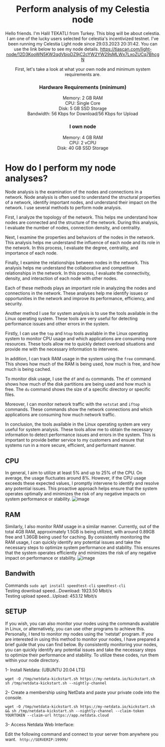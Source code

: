 <div align=center>
<h1>Perform analysis of my Celestia node</h1>

Hello friends. I'm Halil TEKATLI from Turkey. This blog will be about celestia. I am one of the lucky users selected for celestia's incentivized testnet.
 I've been running my Celestia Light node since 29.03.2023 20:31:42. You can use the link below to see my node details.
 https://tiascan.com/light-node/12D3KooWN5KW2qdVbioDZ9jC2cYW2YW29sMLWx7LxoZUCq7BhcgN 

  
First, let's take a look at what your own node and minimum system requirements are.

### Hardware Requirements (minimum) <br>
Memory: 2 GB RAM <br>
CPU: Single Core <br>
Disk: 5 GB SSD Storage <br>
Bandwidth: 56 Kbps for Download/56 Kbps for Upload <br>
### I own node <br>
Memory: 4 GB RAM <br>
CPU: 2 vCPU <br>
Disk: 40 GB SSD Storage <br>
</div>

# How do I perform my node analyses?

  Node analysis is the examination of the nodes and connections in a network. Node analysis is often used to understand the structural properties of a network, identify important nodes, and understand their impact on the network. I use several methods to perform node analysis.

First, I analyze the topology of the network. This helps me understand how nodes are connected and the structure of the network. During this analysis, I evaluate the number of nodes, connection density, and centrality.

Next, I examine the properties and behaviors of the nodes in the network. This analysis helps me understand the influence of each node and its role in the network. In this process, I evaluate the degree, centrality, and importance of each node.

Finally, I examine the relationships between nodes in the network. This analysis helps me understand the collaborative and competitive relationships in the network. In this process, I evaluate the connectivity, density, and interaction of each node with other nodes.

Each of these methods plays an important role in analyzing the nodes and connections in the network. These analyses help me identify issues or opportunities in the network and improve its performance, efficiency, and security.

  Another method I use for system analysis is to use the tools available in the Linux operating system. These tools are very useful for detecting performance issues and other errors in the system.

Firstly, I can use the ```top``` and ```htop``` tools available in the Linux operating system to monitor CPU usage and which applications are consuming more resources. These tools allow me to quickly detect overload situations and provide me with the necessary information to intervene.

In addition, I can track RAM usage in the system using the ```free``` command. This shows how much of the RAM is being used, how much is free, and how much is being cached.

To monitor disk usage, I use the ```df``` and ```du``` commands. The ```df``` command shows how much of the disk partitions are being used and how much is free. The ```du``` command shows the size of a specific directory or specific files.

Moreover, I can monitor network traffic with the ```netstat``` and ```iftop``` commands. These commands show the network connections and which applications are consuming how much network traffic.

In conclusion, the tools available in the Linux operating system are very useful for system analysis. These tools allow me to obtain the necessary information to detect performance issues and errors in the system. This is important to provide better service to my customers and ensure that systems run in a more secure, efficient, and performant manner.

## CPU 
In general, I aim to utilize at least 5% and up to 25% of the CPU. On average, the usage fluctuates around 8%. However, if the CPU usage exceeds these expected values, I promptly intervene to identify and resolve any potential issues. This proactive approach helps ensure that the system operates optimally and minimizes the risk of any negative impacts on system performance or stability.
![image](https://user-images.githubusercontent.com/76253089/232323301-c1f6107a-0c5d-45a3-8c68-bcf61e0b7f6d.png)

## RAM
Similarly, I also monitor RAM usage in a similar manner. Currently, out of the total 4GB RAM, approximately 1.5GB is being utilized, with around 0.89GB free and 1.36GB being used for caching. By consistently monitoring the RAM usage, I can quickly identify any potential issues and take the necessary steps to optimize system performance and stability. This ensures that the system operates efficiently and minimizes the risk of any negative impact on performance or stability.
![image](https://user-images.githubusercontent.com/76253089/232323428-547f2efa-92cd-454c-8ad1-a924ec0ed049.png)

## Bandwith
Commands ```sudo apt install speedtest-cli``` ```speedtest-cli``` <br>
Testing download speed...Download: 1923.50 Mbit/s <br>
Testing upload speed...Upload: 453.12 Mbit/s <br>

## SETUP
If you wish, you can also monitor your nodes using the commands available in Linux, or alternatively, you can use other programs to achieve this. Personally, I tend to monitor my nodes using the 'netstat' program. If you are interested in using this method to monitor your nodes, I have prepared a brief guide that you can find below. By consistently monitoring your nodes, you can quickly identify any potential issues and take the necessary steps to optimize their performance and stability.
To utilize these codes, run them within your node directory.

1- Install Netdata: (UBUNTU 20.04 LTS)
```
wget -O /tmp/netdata-kickstart.sh https://my-netdata.io/kickstart.sh
sh /tmp/netdata-kickstart.sh --nightly-channel
```
2- Create a membership using NetData and paste your private code into the console.
```
wget -O /tmp/netdata-kickstart.sh https://my-netdata.io/kickstart.sh && sh /tmp/netdata-kickstart.sh --nightly-channel --claim-token YOURTOKEN --claim-url https://app.netdata.cloud
```
3- Access Netdata Web Interface:

Edit the following command and connect to your server from anywhere you want.
``` http://SERVERIP:19999/```

